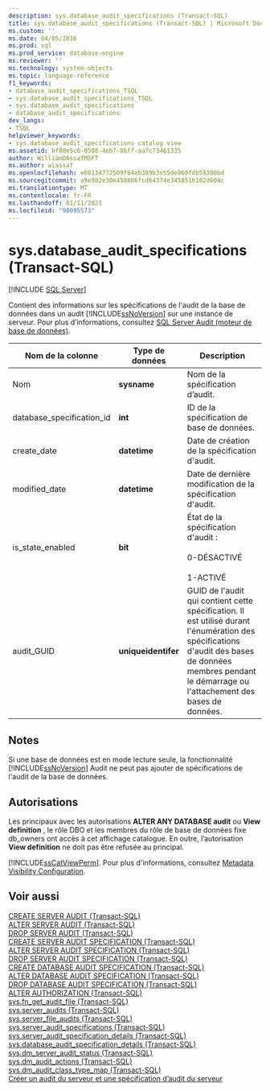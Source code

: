 ```yaml
---
description: sys.database_audit_specifications (Transact-SQL)
title: sys.database_audit_specifications (Transact-SQL) | Microsoft Docs
ms.custom: ''
ms.date: 04/05/2016
ms.prod: sql
ms.prod_service: database-engine
ms.reviewer: ''
ms.technology: system-objects
ms.topic: language-reference
f1_keywords:
- database_audit_specifications_TSQL
- sys.database_audit_specifications_TSQL
- sys.database_audit_specifications
- database_audit_specifications
dev_langs:
- TSQL
helpviewer_keywords:
- sys.database_audit_specifications catalog view
ms.assetid: bf80e5c6-0588-4eb7-86ff-aa7c73461335
author: WilliamDAssafMSFT
ms.author: wiassaf
ms.openlocfilehash: e88134772509f84eb389b3e55de860fdb59380bd
ms.sourcegitcommit: a9e982e30e458866fcd64374e3458516182d604c
ms.translationtype: MT
ms.contentlocale: fr-FR
ms.lasthandoff: 01/11/2021
ms.locfileid: "98095573"
---
```

# <a name="sysdatabase_audit_specifications-transact-sql"></a>sys.database_audit_specifications (Transact-SQL)
[!INCLUDE [SQL Server](../../includes/applies-to-version/sqlserver.md)]

  Contient des informations sur les spécifications de l'audit de la base de données dans un audit [!INCLUDE[ssNoVersion](../../includes/ssnoversion-md.md)] sur une instance de serveur. Pour plus d’informations, consultez [SQL Server Audit &#40;moteur de base de données&#41;](../../relational-databases/security/auditing/sql-server-audit-database-engine.md).  
  
|Nom de la colonne|Type de données|Description|  
|-----------------|---------------|-----------------|  
|Nom|**sysname**|Nom de la spécification d’audit.|  
|database_specification_id|**int**|ID de la spécification de base de données.|  
|create_date|**datetime**|Date de création de la spécification d'audit.|  
|modified_date|**datetime**|Date de dernière modification de la spécification d'audit.|  
|is_state_enabled|**bit**|État de la spécification d'audit :<br /><br /> 0-DÉSACTIVÉ<br /><br /> 1-ACTIVÉ|  
|audit_GUID|**uniqueidentifer**|GUID de l'audit qui contient cette spécification. Il est utilisé durant l'énumération des spécifications d'audit des bases de données membres pendant le démarrage ou l'attachement des bases de données.|  
  
## <a name="remarks"></a>Notes  
 Si une base de données est en mode lecture seule, la fonctionnalité [!INCLUDE[ssNoVersion](../../includes/ssnoversion-md.md)] Audit ne peut pas ajouter de spécifications de l'audit de la base de données.  
  
## <a name="permissions"></a>Autorisations  
 Les principaux avec les autorisations **ALTER ANY DATABASE audit** ou **View definition** , le rôle DBO et les membres du rôle de base de données fixe db_owners ont accès à cet affichage catalogue. En outre, l’autorisation **View definition** ne doit pas être refusée au principal.  
  
 [!INCLUDE[ssCatViewPerm](../../includes/sscatviewperm-md.md)]. Pour plus d'informations, consultez [Metadata Visibility Configuration](../../relational-databases/security/metadata-visibility-configuration.md).  
  
## <a name="see-also"></a>Voir aussi  
 [CREATE SERVER AUDIT &#40;Transact-SQL&#41;](../../t-sql/statements/create-server-audit-transact-sql.md)   
 [ALTER SERVER AUDIT  &#40;Transact-SQL&#41;](../../t-sql/statements/alter-server-audit-transact-sql.md)   
 [DROP SERVER AUDIT  &#40;Transact-SQL&#41;](../../t-sql/statements/drop-server-audit-transact-sql.md)   
 [CREATE SERVER AUDIT SPECIFICATION &#40;Transact-SQL&#41;](../../t-sql/statements/create-server-audit-specification-transact-sql.md)   
 [ALTER SERVER AUDIT SPECIFICATION &#40;Transact-SQL&#41;](../../t-sql/statements/alter-server-audit-specification-transact-sql.md)   
 [DROP SERVER AUDIT SPECIFICATION &#40;Transact-SQL&#41;](../../t-sql/statements/drop-server-audit-specification-transact-sql.md)   
 [CREATE DATABASE AUDIT SPECIFICATION &#40;Transact-SQL&#41;](../../t-sql/statements/create-database-audit-specification-transact-sql.md)   
 [ALTER DATABASE AUDIT SPECIFICATION &#40;Transact-SQL&#41;](../../t-sql/statements/alter-database-audit-specification-transact-sql.md)   
 [DROP DATABASE AUDIT SPECIFICATION &#40;Transact-SQL&#41;](../../t-sql/statements/drop-database-audit-specification-transact-sql.md)   
 [ALTER AUTHORIZATION &#40;Transact-SQL&#41;](../../t-sql/statements/alter-authorization-transact-sql.md)   
 [sys.fn_get_audit_file &#40;Transact-SQL&#41;](../../relational-databases/system-functions/sys-fn-get-audit-file-transact-sql.md)   
 [sys.server_audits &#40;Transact-SQL&#41;](../../relational-databases/system-catalog-views/sys-server-audits-transact-sql.md)   
 [sys.server_file_audits &#40;Transact-SQL&#41;](../../relational-databases/system-catalog-views/sys-server-file-audits-transact-sql.md)   
 [sys.server_audit_specifications &#40;Transact-SQL&#41;](../../relational-databases/system-catalog-views/sys-server-audit-specifications-transact-sql.md)   
 [sys.server_audit_specification_details &#40;Transact-SQL&#41;](../../relational-databases/system-catalog-views/sys-server-audit-specification-details-transact-sql.md)   
 [sys.database_audit_specification_details &#40;Transact-SQL&#41;](../../relational-databases/system-catalog-views/sys-database-audit-specification-details-transact-sql.md)   
 [sys.dm_server_audit_status &#40;Transact-SQL&#41;](../../relational-databases/system-dynamic-management-views/sys-dm-server-audit-status-transact-sql.md)   
 [sys.dm_audit_actions &#40;Transact-SQL&#41;](../../relational-databases/system-dynamic-management-views/sys-dm-audit-actions-transact-sql.md)   
 [sys.dm_audit_class_type_map &#40;Transact-SQL&#41;](../../relational-databases/system-dynamic-management-views/sys-dm-audit-class-type-map-transact-sql.md)   
 [Créer un audit du serveur et une spécification d’audit du serveur](../../relational-databases/security/auditing/create-a-server-audit-and-server-audit-specification.md)  
  
  
